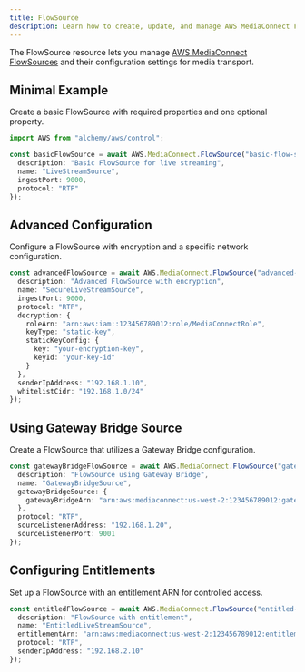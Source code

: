 ```yaml
---
title: FlowSource
description: Learn how to create, update, and manage AWS MediaConnect FlowSources using Alchemy Cloud Control.
---
```



The FlowSource resource lets you manage [AWS MediaConnect FlowSources](https://docs.aws.amazon.com/mediaconnect/latest/userguide/) and their configuration settings for media transport.

## Minimal Example

Create a basic FlowSource with required properties and one optional property.

```ts
import AWS from "alchemy/aws/control";

const basicFlowSource = await AWS.MediaConnect.FlowSource("basic-flow-source", {
  description: "Basic FlowSource for live streaming",
  name: "LiveStreamSource",
  ingestPort: 9000,
  protocol: "RTP"
});
```

## Advanced Configuration

Configure a FlowSource with encryption and a specific network configuration.

```ts
const advancedFlowSource = await AWS.MediaConnect.FlowSource("advanced-flow-source", {
  description: "Advanced FlowSource with encryption",
  name: "SecureLiveStreamSource",
  ingestPort: 9000,
  protocol: "RTP",
  decryption: {
    roleArn: "arn:aws:iam::123456789012:role/MediaConnectRole",
    keyType: "static-key",
    staticKeyConfig: {
      key: "your-encryption-key",
      keyId: "your-key-id"
    }
  },
  senderIpAddress: "192.168.1.10",
  whitelistCidr: "192.168.1.0/24"
});
```

## Using Gateway Bridge Source

Create a FlowSource that utilizes a Gateway Bridge configuration.

```ts
const gatewayBridgeFlowSource = await AWS.MediaConnect.FlowSource("gateway-flow-source", {
  description: "FlowSource using Gateway Bridge",
  name: "GatewayBridgeSource",
  gatewayBridgeSource: {
    gatewayBridgeArn: "arn:aws:mediaconnect:us-west-2:123456789012:gateway-bridge:my-gateway-bridge"
  },
  protocol: "RTP",
  sourceListenerAddress: "192.168.1.20",
  sourceListenerPort: 9001
});
```

## Configuring Entitlements

Set up a FlowSource with an entitlement ARN for controlled access.

```ts
const entitledFlowSource = await AWS.MediaConnect.FlowSource("entitled-flow-source", {
  description: "FlowSource with entitlement",
  name: "EntitledLiveStreamSource",
  entitlementArn: "arn:aws:mediaconnect:us-west-2:123456789012:entitlement:my-entitlement",
  protocol: "RTP",
  senderIpAddress: "192.168.2.10"
});
```
